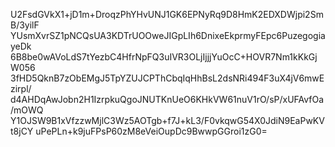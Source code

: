 U2FsdGVkX1+jD1m+DroqzPhYHvUNJ1GK6EPNyRq9D8HmK2EDXDWjpi2SmB/3yilF
YUsmXvrSZ1pNCQsUA3KDTrUOOweJIGpLIh6DnixeEkprmyFEpc6PuzegogiayeDk
6B8be0wAVoLdS7tYezbC4HfrNpFQ3uIVR3OLjIjjjYuOcC+HOVR7Nm1kKkGjW056
3fHD5QknB7zObEMgJ5TpYZUJCPThCbqIqHhBsL2dsNRi494F3uX4jV6mwEzirpl/
d4AHDqAwJobn2H1IzrpkuQgoJNUTKnUeO6KHkVW61nuV1rO/sP/xUFAvfOa/mOWQ
Y1OJSW9B1xVfzzwMjlC3Wz5AOTgb+f7J+kL3/F0vkqwG54X0JdiN9EaPwKVt8jCY
uPePLn+k9juFPsP60zM8eVeiOupDc9BwwpGGroi1zG0=
